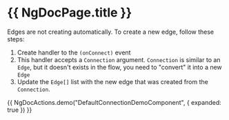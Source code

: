 # {{ NgDocPage.title }}

Edges are not creating automatically. To create a new edge, follow these steps:

1. Create handler to the `(onConnect)` event
2. This handler accepts a `Connection` argument. `Connection` is similar to an `Edge`, but it doesn't exists in the flow, you need to "convert" it into a new `Edge`
3. Update the `Edge[]` list with the new edge that was created from the `Connection`.

{{ NgDocActions.demo("DefaultConnectionDemoComponent", { expanded: true }) }}
